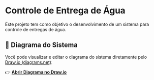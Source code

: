 # Controle de Entrega de Água

Este projeto tem como objetivo o desenvolvimento de um sistema para controle de entregas de água.

## 📌 Diagrama do Sistema

Você pode visualizar e editar o diagrama do sistema diretamente pelo [Draw.io (diagrams.net)](https://app.diagrams.net/?url=https%3A%2F%2Fraw.githubusercontent.com%2FAnebe%2FControledeentregadegua%2Fmain%2Fdiagram.drawio):

👉 **[Abrir Diagrama no Draw.io](https://app.diagrams.net/?url=https%3A%2F%2Fraw.githubusercontent.com%2FAnebe%2FControledeentregadegua%2Fmain%2Fdiagram.drawio)**
